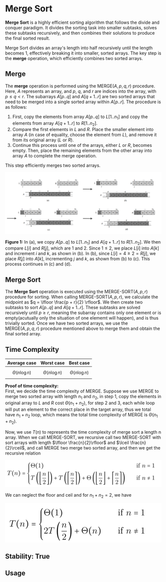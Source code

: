 # Merge Sort

**Merge Sort** is a highly efficient sorting algorithm that follows the divide and conquer paradigm. It divides the sorting task into smaller subtasks, solves these subtasks recursively, and then combines their solutions to produce the final sorted result.

Merge Sort divides an array's length into half recursively until the length becomes 1, effectively breaking it into smaller, sorted arrays. The key step is the **merge** operation, which efficiently combines two sorted arrays.

## Merge
The **merge** operation is performed using the MERGE($A, p, q, r$) procedure. Here, $A$ represents an array, and $p$, $q$, and $r$ are indices into the array, with $p \leq q < r$. The subarrays $A[p..q]$ and $A[q+1..r]$ are two sorted arrays that need to be merged into a single sorted array within $A[p..r]$. The procedure is as follows:

1. First, copy the elements from array $A[p..q]$ to $L[1..n_1]$ and copy the elements from array $A[q+1..r]$ to $R[1..n_2]$.
2. Compare the first elements in $L$ and $R$. Place the smaller element into array $A$ (in case of equality, choose the element from $L$), and remove it from its original array ($L$ or $R$).
3. Continue this process until one of the arrays, either $L$ or $R$, becomes empty. Then, place the remaining elements from the other array into array $A$ to complete the merge operation.

This step efficiently merges two sorted arrays.

![Figure 1](https://github.com/mjyang0902/Data-Structure/blob/main/sort/figures/merge_sort_merge.png)

**Figure 1:** In (a), we copy $A[p..q]$ to $L[1..n_1]$ and $A[q+1..r]$ to $R[1..n_2]$. We then compare $L[i]$ and $R[j]$, which are 1 and 2. Since $1 \leq 2$, we place $L[i]$ into $A[k]$ and increment $i$ and $k$, as shown in (b). In (b), since $L[i]=4 \geq 2=R[j]$, we place $R[j]$ into $A[k]$, incrementing $j$ and $k$, as shown from (b) to (c). This process continues in (c) and (d).

## Merge Sort
The **Merge Sort** operation is executed using the MERGE-SORT($A, p, r$) procedure for sorting. When calling MERGE-SORT($A, p, r$), we calculate the midpoint as $q = \lfloor \frac{p + r}{2} \rfloor$. We then create two subtasks to sort $A[p..q]$ and $A[q+1..r]$. These subtasks are solved recursively until $p \geq r$, meaning the subarray contains only one element or is empty(acutually only the situation of one elememt will happen), and is thus trivially sorted. Once we have two sorted arrays, we use the <br> MERGE($A, p, q, r$) procedure mentioned above to merge them and obtain the final sorted array.

## Time Complexity
| Average case | Worst case | Best case |
|:------------:|:----------:|:---------:|
| $$\Theta(n\log n)$$ | $$\Theta(n\log n)$$ | $$\Theta(n\log n)$$ |

**Proof of time complexity:**  
  First, we decide the time complexity of MERGE. Suppose we use MERGE to merge two sorted array with length $n_1$ and $n_2$, in step 1, copy the elements in original array to $L$ and $R$ cost $\Theta(n_1 + n_2)$, for step 2 and 3, each while loop will put an element to the correct place in the target array, thus we total have $n_1+n_2$ loop, which means the total time complexity of MERGE is $\Theta(n_1+n_2)$.
  
  Now, we use $T(n)$ to represents the time complexity of merge sort a length n array. When we call MERGE-SORT, we recursive call two MERGE-SORT with sort arrays with length $\lfloor \frac{n}{2}\rfloor$ and $\lceil \frac{n}{2}\rceil$, and call MERGE two merge two sorted array, and then we get the recursive relation
  
  ![Equation 1](https://github.com/mjyang0902/Data-Structure/blob/main/sort/figures/merge_sort_eq1.png)
  
We can neglect the floor and ceil and for $n_1+n_2=2$, we have 

 ![Equation 2](https://github.com/mjyang0902/Data-Structure/blob/main/sort/figures/merge_sort_eq2.png)
  

## Stability: True

## Usage
